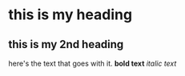 # this is my heading

## this is my 2nd heading

here's the text that goes with it.
**bold text**
*italic text*
